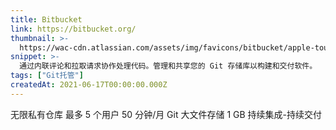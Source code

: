 ```yaml
---
title: Bitbucket
link: https://bitbucket.org/
thumbnail: >-
  https://wac-cdn.atlassian.com/assets/img/favicons/bitbucket/apple-touch-icon.png
snippet: >-
  通过内联评论和拉取请求协作处理代码。管理和共享您的 Git 存储库以构建和交付软件。
tags: ["Git托管"]
createdAt: 2021-06-17T00:00:00.000Z
---
```

无限私有仓库
最多 5 个用户
50 分钟/月
Git 大文件存储 1 GB
持续集成-持续交付